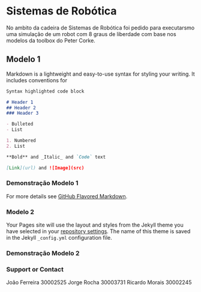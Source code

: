 # Sistemas de Robótica

No ambito da cadeira de Sistemas de Robótica foi pedido para executarsmo uma simulação de um robot com 8 graus de liberdade com base nos modelos da toolbox do Peter Corke.

## Modelo 1

Markdown is a lightweight and easy-to-use syntax for styling your writing. It includes conventions for

```markdown
Syntax highlighted code block

# Header 1
## Header 2
### Header 3

- Bulleted
- List

1. Numbered
2. List

**Bold** and _Italic_ and `Code` text

[Link](url) and ![Image](src)
```

### Demonstração Modelo 1

For more details see [GitHub Flavored Markdown](https://guides.github.com/features/mastering-markdown/).

### Modelo 2 

Your Pages site will use the layout and styles from the Jekyll theme you have selected in your [repository settings](https://github.com/Rmorais1974/S_Robotica/settings/pages). The name of this theme is saved in the Jekyll `_config.yml` configuration file.

### Demonstração Modelo 2


### Support or Contact

João Ferreira 30002525
Jorge Rocha 30003731
Ricardo Morais 30002245
